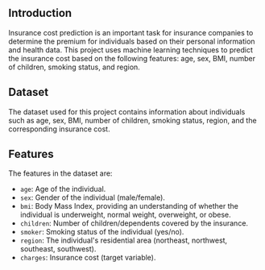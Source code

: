 ## Introduction
Insurance cost prediction is an important task for insurance companies to determine the premium for individuals based on their personal information and health data. This project uses machine learning techniques to predict the insurance cost based on the following features: age, sex, BMI, number of children, smoking status, and region.

## Dataset
The dataset used for this project contains information about individuals such as age, sex, BMI, number of children, smoking status, region, and the corresponding insurance cost.

## Features
The features in the dataset are:
- `age`: Age of the individual.
- `sex`: Gender of the individual (male/female).
- `bmi`: Body Mass Index, providing an understanding of whether the individual is underweight, normal weight, overweight, or obese.
- `children`: Number of children/dependents covered by the insurance.
- `smoker`: Smoking status of the individual (yes/no).
- `region`: The individual's residential area (northeast, northwest, southeast, southwest).
- `charges`: Insurance cost (target variable).
